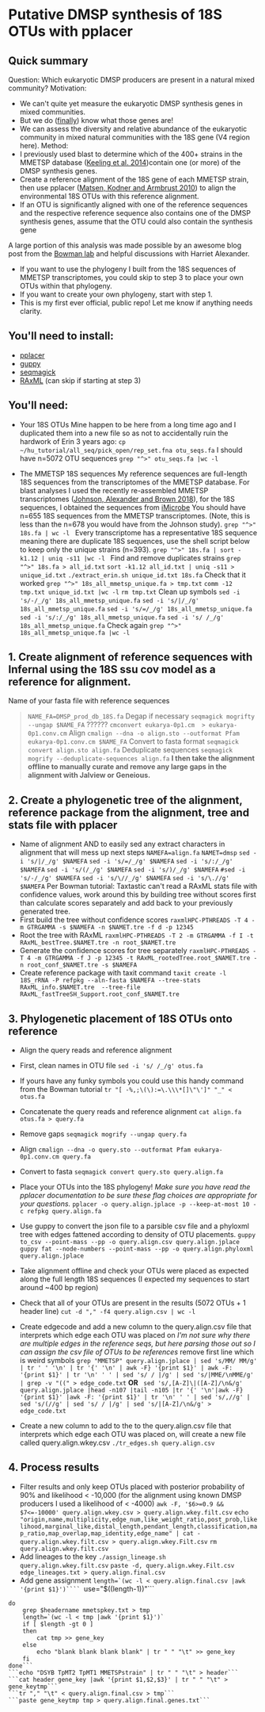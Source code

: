 # Putative DMSP synthesis of 18S OTUs with pplacer
## Quick summary
Question: Which eukaryotic DMSP producers are present in a natural mixed community?
Motivation: 
- We can't quite yet measure the eukaryotic DMSP synthesis genes in mixed communities.
- But we do ([finally](https://www.nature.com/articles/s41564-018-0119-5)) know what those genes are!
- We can assess the diversity and relative abundance of the eukaryotic community in mixed natural communities with the 18S gene (V4 region here).
Method:
- I previously used blast to determine which of the 400+ strains in the MMETSP database ([Keeling et al. 2014](https://journals.plos.org/plosbiology/article?id=10.1371/journal.pbio.1001889))contain one (or more) of the DMSP synthesis genes. 
- Create a reference alignment of the 18S gene of each MMETSP strain, then use pplacer ([Matsen, Kodner and Armbrust 2010](https://matsen.fhcrc.org/papers/matsen2010pplacer.pdf)) to align the environmental 18S OTUs with this reference alignment.
- If an OTU is significantly aligned with one of the reference sequences and the respective reference sequence also contains one of the DMSP synthesis genes, assume that the OTU could also contain the synthesis gene

A large portion of this analysis was made possible by an awesome blog post from the [Bowman lab](https://www.polarmicrobes.org/phylogenetic-placement-re-re-visited/) and helpful discussions with Harriet Alexander.

- If you want to use the phylogeny I built from the 18S sequences of MMETSP transcriptomes, you could skip to step 3 to place your own OTUs within that phylogeny.
- If you want to create your own phylogeny, start with step 1.
- This is my first ever official, public repo! Let me know if anything needs clarity.

## You'll need to install:
- [pplacer](https://matsen.fhcrc.org/pplacer/)
- [guppy](https://matsen.github.io/pplacer/generated_rst/guppy.html)
- [seqmagick](http://fhcrc.github.io/seqmagick/)
- [RAxML](https://cme.h-its.org/exelixis/web/software/raxml/) (can skip if starting at step 3)

## You'll need:
- Your 18S OTUs
Mine happen to be here from a long time ago and I duplicated them into a new file so as not to accidentally ruin the hardwork of Erin 3 years ago:
```cp ~/hu_tutorial/all_seq/pick_open/rep_set.fna otu_seqs.fa```
I should have n=5072 OTU sequences
```grep "^>" otu_seqs.fa |wc -l```

- The MMETSP 18S sequences
My reference sequences are full-length 18S sequences from the transcriptomes of the MMETSP database. For blast analyses I used the recently re-assembled MMETSP transcriptomes ([Johnson, Alexander and Brown 2018](https://academic.oup.com/gigascience/article/8/4/giy158/5241890)), for the 18S sequences, I obtained the sequences from [iMicrobe](https://datacommons.cyverse.org/browse/iplant/home/shared/imicrobe/projects/104/18s/18s.fa)
You should have n=655 18S sequences from the MMETSP transcriptomes. (Note, this is less than the n=678 you would have from the Johnson study).
```grep "^>" 18s.fa | wc -l ```
Every transcriptome has a representative 18S sequence meaning there are duplicate 18S sequences, use the shell script below to keep only the unique strains (n=393).
```grep "^>" 18s.fa | sort -k1.12 | uniq -s11 |wc -l ```
Find and remove duplicates strains
```grep "^>" 18s.fa > all_id.txt```
```sort -k1.12 all_id.txt | uniq -s11 > unique_id.txt```
```./extract_erin.sh unique_id.txt 18s.fa```
Check that it worked
```grep "^>" 18s_all_mmetsp_unique.fa > tmp.txt```
```comm -12 tmp.txt unique_id.txt |wc -l```
```rm tmp.txt```
Clean up symbols
```sed -i 's/-/_/g' 18s_all_mmetsp_unique.fa```
```sed -i 's/|/_/g' 18s_all_mmetsp_unique.fa```
```sed -i 's/=/_/g' 18s_all_mmetsp_unique.fa```  
```sed -i 's/:/_/g' 18s_all_mmetsp_unique.fa```
```sed -i 's/ /_/g' 18s_all_mmetsp_unique.fa```
Check again
```grep "^>" 18s_all_mmetsp_unique.fa |wc -l```

## 1. Create alignment of reference sequences with Infernal using the 18S ssu cov model as a reference for alignment.
Name of your fasta file with reference sequences
> ```NAME_FA=DMSP_prod_db_18S.fa```
Degap if necessary
> ```seqmagick mogrifty --ungap $NAME_FA```
??????
> ```cmconvert eukarya-0p1.cm  > eukarya-0p1.conv.cm```
Align
> ```cmalign --dna -o align.sto --outformat Pfam eukarya-0p1.conv.cm $NAME_FA```
Convert to fasta format
>```seqmagick convert align.sto align.fa```
Deduplicate sequences
> ```seqmagick mogrify --deduplicate-sequences align.fa```
**I then take the alignment offline to manually curate and remove any large gaps in the alignment with Jalview or Geneious.**

## 2. Create a phylogenetic tree of the alignment, reference package from the alignment, tree and stats file with pplacer
- Name of alignment AND to easily sed any extract characters in alignment that will mess up next steps
```NAMEFA=align.fa```
```NAMET=dmsp```
```sed -i 's/|/_/g' $NAMEFA```
```sed -i 's/=/_/g' $NAMEFA```
```sed -i 's/:/_/g' $NAMEFA```
```sed -i 's/(/_/g' $NAMEFA```
```sed -i 's/)/_/g' $NAMEFA```
```#sed -i 's/-/_/g' $NAMEFA```
```sed -i 's/\//_/g' $NAMEFA```
```sed -i 's/\.//g' $NAMEFA```
Per Bowman tutorial: Taxtastic can't read a RAxML stats file with confidence values, work around this by building tree without scores first than calculate scores separately and add back to your previously generated tree.
- First build the tree without confidence scores
```raxmlHPC-PTHREADS -T 4 -m GTRGAMMA -s $NAMEFA -n $NAMET.tre -f d -p 12345```
- Root the tree with RAxML
```raxmlHPC-PTHREADS -T 2 -m GTRGAMMA -f I -t RAxML_bestTree.$NAMET.tre -n root_$NAMET.tre```
- Generate the confidence scores for tree separately
```raxmlHPC-PTHREADS -T 4 -m GTRGAMMA -f J -p 12345 -t RAxML_rootedTree.root_$NAMET.tre -n root_conf_$NAMET.tre -s $NAMEFA```
- Create reference package with taxit command
```taxit create -l 18S_rRNA -P refpkg --aln-fasta $NAMEFA --tree-stats RAxML_info.$NAMET.tre  --tree-file RAxML_fastTreeSH_Support.root_conf_$NAMET.tre```

## 3. Phylogenetic placement of 18S OTUs onto reference
- Align the query reads and reference alignment
- First, clean names in OTU file
```sed -i 's/ /_/g' otus.fa```
- If yours have any funky symbols you could use this handy command from the Bowman tutorial
```tr "[ -%,;\(\):=\.\\\*[]\"\']" "_" < otus.fa ```
- Concatenate the query reads and reference alignment
```cat align.fa otus.fa > query.fa```
- Remove gaps
```seqmagick mogrify --ungap query.fa```
- Align
```cmalign --dna -o query.sto --outformat Pfam eukarya-0p1.conv.cm query.fa```
- Convert to fasta
```seqmagick convert query.sto query.align.fa```

- Place your OTUs into the 18S phylogeny!
*Make sure you have read the pplacer documentation to be sure these flag choices are appropriate for your questions.*
```pplacer -o query.align.jplace -p --keep-at-most 10 -c refpkg query.align.fa```
- Use guppy to convert the json file to a parsible csv file and a phyloxml tree with edges fattened according to density of OTU placements.
```guppy to_csv --point-mass --pp -o query.align.csv query.align.jplace```
```guppy fat --node-numbers --point-mass --pp -o query.align.phyloxml query.align.jplace```
- Take alignment offline and check your OTUs were placed as expected along the full length 18S sequences (I expected my sequences to start around ~400 bp region)
- Check that all of your OTUs are present in the results (5072 OTUs + 1 header line)
``` cut -d "," -f4 query.align.csv | wc -l ```

- Create edgecode and add a new column to the query.align.csv file that interprets which edge each OTU was placed on
 *I'm not sure why there are multiple edges in the reference seqs, but here parsing those out so I can assign the csv file of OTUs to be references*
remove first line which is weird symbols
```grep "MMETSP" query.align.jplace | sed 's/MM/ MM/g' | tr ' ' '\n' | tr '{' '\n' | awk -F} '{print $1}' | awk -F: '{print $1}' | tr '\n' ' ' | sed 's/ / |/g' | sed 's/|MME/\nMME/g' | grep -v "((" > edge_code.txt```
**OR**
```	sed 's/,[A-Z]\|([A-Z]/\n&/g' query.align.jplace |head -n107 |tail -n105 |tr '{' '\n'|awk -F} '{print $1}' |awk -F: '{print $1}' | tr '\n' ' ' | sed 's/,//g' | sed 's/(//g' | sed 's/ / |/g' | sed 's/|[A-Z]/\n&/g' > edge_code.txt```
- Create a new column to add to the to the query.align.csv file that interprets which edge each OTU was placed on, will create a new file called query.align.wkey.csv
```./tr_edges.sh query.align.csv ```

## 4. Process results
- Filter results and only keep OTUs placed with posterior probability of 90% and likelihood < -10,000 (for the alignment using known DMSP producers I used a likelihood of < -4000)
```awk -F, '$6>=0.9 && $7<=-10000' query.align.wkey.csv > query.align.wkey.filt.csv```
```echo "origin,name,multiplicity,edge_num,like_weight_ratio,post_prob,likelihood,marginal_like,distal_length,pendant_length,classification,map_ratio,map_overlap,map_identity,edge_name" | cat - query.align.wkey.filt.csv > query.align.wkey.Filt.csv```
```rm query.align.wkey.filt.csv```
- Add lineages to the key
```./assign_lineage.sh query.align.wkey.filt.csv```
```paste -d, query.align.wkey.Filt.csv edge_lineages.txt > query.align.final.csv```
- Add gene assignment
```length=`(wc -l < query.align.final.csv |awk '{print $1}')````
```use="$((length-1))"```
```tail -n $use query.align.final.csv |cut -f15 -d',' | sed -E 's/^MMETSP[0-9]+_//g' | tr "_" "-" | while read headername
do
	grep $headername mmetspkey.txt > tmp
	length=`(wc -l < tmp |awk '{print $1}')`
	if [ $length -gt 0 ]
	then
		cat tmp >> gene_key
	else
		echo "blank blank blank blank" | tr " " "\t" >> gene_key
	fi
done```
```echo "DSYB TpMT2 TpMT1 MMETSPstrain" | tr " " "\t" > header```
```cat header gene_key |awk '{print $1,$2,$3}' | tr " " "\t" > gene_keytmp```
```tr "," "\t" < query.align.final.csv > tmp```
```paste gene_keytmp tmp > query.align.final.genes.txt```






